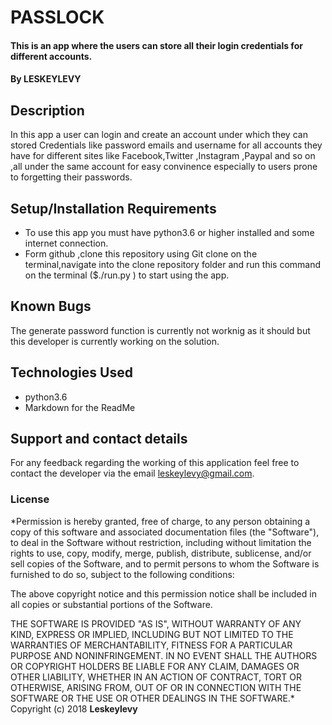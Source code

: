 # PASSLOCK
#### This is an app where the users can store all their login credentials for different accounts.
#### By **LESKEYLEVY**
## Description
In this app a user can login and create an account under which they can stored Credentials like password emails and username for all accounts they have for different sites like Facebook,Twitter ,Instagram ,Paypal and so on ,all under the same account for easy convinence especially to users prone to forgetting their passwords.
## Setup/Installation Requirements
* To use this app you must have python3.6 or higher installed and some internet connection.
* Form github ,clone this repository using Git clone on the terminal,navigate into the clone repository folder and run this command on the terminal ($./run.py ) to start using the app.
## Known Bugs
The generate password function is currently not worknig as it should but this developer is currently working on the solution.
## Technologies Used
* python3.6
* Markdown for the ReadMe
## Support and contact details
For any feedback regarding the working of this application feel free to contact the developer via the email leskeylevy@gmail.com.
### License
*Permission is hereby granted, free of charge, to any person obtaining a copy of this software and associated documentation files (the "Software"), to deal in the Software without restriction, including without limitation the rights to use, copy, modify, merge, publish, distribute, sublicense, and/or sell copies of the Software, and to permit persons to whom the Software is furnished to do so, subject to the following conditions:

The above copyright notice and this permission notice shall be included in all copies or substantial portions of the Software.

THE SOFTWARE IS PROVIDED "AS IS", WITHOUT WARRANTY OF ANY KIND, EXPRESS OR IMPLIED, INCLUDING BUT NOT LIMITED TO THE WARRANTIES OF MERCHANTABILITY, FITNESS FOR A PARTICULAR PURPOSE AND NONINFRINGEMENT. IN NO EVENT SHALL THE AUTHORS OR COPYRIGHT HOLDERS BE LIABLE FOR ANY CLAIM, DAMAGES OR OTHER LIABILITY, WHETHER IN AN ACTION OF CONTRACT, TORT OR OTHERWISE, ARISING FROM, OUT OF OR IN CONNECTION WITH THE SOFTWARE OR THE USE OR OTHER DEALINGS IN THE SOFTWARE.*
Copyright (c) 2018 **Leskeylevy**